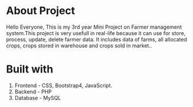 

# About Project
Hello Everyone, This is my 3rd year Mini Project on Farmer management system.This project is very usefull in real-life because it can use for store, process, update, delete farmer data. It includes data of farms, all allocated crops, crops stored in warehouse and crops sold in market..

# Built with
  1. Frontend - CSS, Bootstrap4, JavaScript.
  2. Backend - PHP
  3. Database - MySQL

